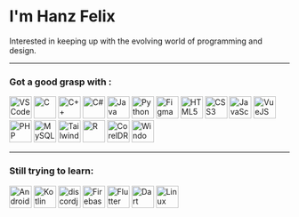 # I'm Hanz Felix

Interested in keeping up with the evolving world of programming and design.

---

### Got a good grasp with :

<div class="icons-pl">
<img src="https://cdn.jsdelivr.net/gh/devicons/devicon/icons/vscode/vscode-original.svg" height="40" title="VS Code" />
<img src="https://cdn.jsdelivr.net/gh/devicons/devicon/icons/c/c-original.svg " height="40" title="C" />
<img src="https://cdn.jsdelivr.net/gh/devicons/devicon/icons/cplusplus/cplusplus-original.svg " height="40" title="C++"/>
<img src="https://cdn.jsdelivr.net/gh/devicons/devicon/icons/csharp/csharp-original.svg " height="40" title="C#"/>
<img src="https://cdn.jsdelivr.net/gh/devicons/devicon/icons/java/java-original.svg " height="40" title="Java"/>
<img src="https://cdn.jsdelivr.net/gh/devicons/devicon/icons/python/python-original.svg " height="40" title="Python"/>
<img src="https://cdn.jsdelivr.net/gh/devicons/devicon/icons/figma/figma-original.svg " height="40" title="Figma"/>
<img src="https://cdn.jsdelivr.net/gh/devicons/devicon/icons/html5/html5-original.svg " height="40" title="HTML5"/>
<img src="https://cdn.jsdelivr.net/gh/devicons/devicon/icons/css3/css3-original.svg " height="40" title="CSS3"/>
<img src="https://cdn.jsdelivr.net/gh/devicons/devicon/icons/javascript/javascript-original.svg " height="40" title="JavaScript"/>
<img src="https://cdn.jsdelivr.net/gh/devicons/devicon/icons/vuejs/vuejs-original.svg " height="40" title="VueJS"/>
<img src="https://cdn.jsdelivr.net/gh/devicons/devicon/icons/php/php-original.svg " height="40" title="PHP"/>
<img src="https://cdn.jsdelivr.net/gh/devicons/devicon/icons/mysql/mysql-original.svg " height="40" title="MySQL"/>
<img src="https://cdn.jsdelivr.net/gh/devicons/devicon/icons/tailwindcss/tailwindcss-plain.svg " height="40" title="Tailwind CSS"/>
<img src="https://cdn.jsdelivr.net/gh/devicons/devicon/icons/r/r-original.svg " height="40" title="R"/>
<img src="https://www.corel.com/static/corel/images/product-icons/corel/cdgs-icon-250x250.png " height="40" title="CorelDRAW">
<img src="https://cdn.jsdelivr.net/gh/devicons/devicon/icons/windows8/windows8-original.svg " height="40" title="Windows" />
</div>

---

### Still trying to learn:

<div class="icons-pl">
<img src="https://cdn.jsdelivr.net/gh/devicons/devicon/icons/androidstudio/androidstudio-original.svg " height="40" title="Android Studio"/>
<img src="https://cdn.jsdelivr.net/gh/devicons/devicon/icons/kotlin/kotlin-original.svg " height="40" title="Kotlin"/>
<img src="https://cdn.jsdelivr.net/gh/devicons/devicon/icons/discordjs/discordjs-original.svg " height="40" title="discordjs"/>
<img src="https://cdn.jsdelivr.net/gh/devicons/devicon/icons/firebase/firebase-plain.svg " height="40" title="Firebase"/>
<img src="https://cdn.jsdelivr.net/gh/devicons/devicon/icons/flutter/flutter-original.svg " height="40" title="Flutter"/>
<img src="https://cdn.jsdelivr.net/gh/devicons/devicon/icons/dart/dart-original.svg " height="40" title="Dart"/>
<img src="https://cdn.jsdelivr.net/gh/devicons/devicon/icons/linux/linux-original.svg " height="40" title="Linux" />
</div>

<!--Icons from https://devicon.dev/-->
